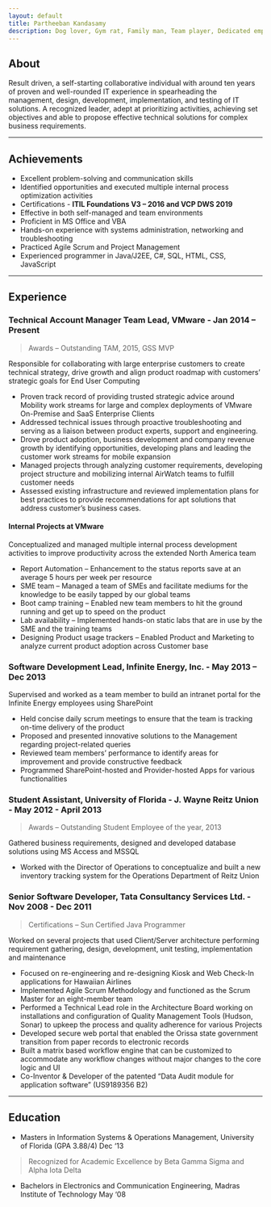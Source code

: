 ```yaml
---
layout: default
title: Partheeban Kandasamy
description: Dog lover, Gym rat, Family man, Team player, Dedicated employee
---
```


## [](#header-2)About

Result driven, a self-starting collaborative individual with around ten years of proven and well-rounded IT experience in spearheading the management, design, development, implementation, and testing of IT solutions. A recognized leader, adept at prioritizing activities, achieving set objectives and able to propose effective technical solutions for complex business requirements.

* * *

## [](#header-2)Achievements

* Excellent problem-solving and communication skills
* Identified opportunities and executed multiple internal process optimization activities
* Certifications - **ITIL Foundations V3 – 2016 and VCP DWS 2019**
* Effective in both self-managed and team environments
* Proficient in MS Office and VBA
* Hands-on experience with systems administration, networking and troubleshooting
* Practiced Agile Scrum and Project Management
* Experienced programmer in Java/J2EE, C#, SQL, HTML, CSS, JavaScript

* * *

## [](#header-2)Experience
### [](#header-3)Technical Account Manager Team Lead, VMware - Jan 2014 – Present
>Awards – Outstanding TAM, 2015, GSS MVP

Responsible for collaborating with large enterprise customers to create technical strategy, drive growth and align product roadmap with customers’ strategic goals for End User Computing
*	Proven track record of providing trusted strategic advice around Mobility work streams for large and complex deployments of VMware On-Premise and SaaS Enterprise Clients
*	Addressed technical issues through proactive troubleshooting and serving as a liaison between product experts, support and engineering.
*	Drove product adoption, business development and company revenue growth by identifying opportunities, developing plans and leading the customer work streams for mobile expansion
*	Managed projects through analyzing customer requirements, developing project structure and mobilizing internal AirWatch teams to fulfill customer needs
*	Assessed existing infrastructure and reviewed implementation plans for best practices to provide recommendations for apt solutions that address customer’s business cases.

#### [](#header-4)Internal Projects at VMware
Conceptualized and managed multiple internal process development activities to improve productivity across the extended North America team
*	Report Automation – Enhancement to the status reports save at an average 5 hours per week per resource
*	SME team – Managed a team of SMEs and facilitate mediums for the knowledge to be easily tapped by our global teams
*	Boot camp training – Enabled new team members to hit the ground running and get up to speed on the product
*	Lab availability – Implemented hands-on static labs that are in use by the SME and the training teams
*	Designing Product usage trackers – Enabled Product and Marketing to analyze current product adoption across Customer base

### [](#header-3)Software Development Lead, Infinite Energy, Inc. - May 2013 – Dec 2013

Supervised and worked as a team member to build an intranet portal for the Infinite Energy employees using SharePoint
*	Held concise daily scrum meetings to ensure that the team is tracking on-time delivery of the product
*	Proposed and presented innovative solutions to the Management regarding project-related queries
*	Reviewed team members’ performance to identify areas for improvement and provide constructive feedback
*	Programmed SharePoint-hosted and Provider-hosted Apps for various functionalities

### [](#header-3)Student Assistant, University of Florida - J. Wayne Reitz Union - May 2012 - April 2013
>Awards – Outstanding Student Employee of the year, 2013

Gathered business requirements, designed and developed database solutions using MS Access and MSSQL
*	Worked with the Director of Operations to conceptualize and built a new inventory tracking system for the Operations Department of Reitz Union

### [](#header-3)Senior Software Developer, Tata Consultancy Services Ltd. - Nov 2008 - Dec 2011
>Certifications – Sun Certified Java Programmer

Worked on several projects that used Client/Server architecture performing requirement gathering, design, development, unit testing, implementation and maintenance
*	Focused on re-engineering and re-designing Kiosk and Web Check-In applications for Hawaiian Airlines
*	Implemented Agile Scrum Methodology and functioned as the Scrum Master for an eight-member team
*	Performed a Technical Lead role in the Architecture Board working on installations and configuration of Quality Management Tools (Hudson, Sonar) to upkeep the process and quality adherence for various Projects
*	Developed secure web portal that enabled the Orissa state government transition from paper records to electronic records
*	Built a matrix based workflow engine that can be customized to accommodate any workflow changes without major changes to the core logic and UI
*	Co-Inventor & Developer of the patented “Data Audit module for application software” (US9189356 B2)

* * *

## [](#header-2)Education
*	Masters in Information Systems & Operations Management, University of Florida 	(GPA 3.88/4)   Dec ‘13
>Recognized for Academic Excellence by Beta Gamma Sigma and Alpha Iota Delta

*	Bachelors in Electronics and Communication Engineering, Madras Institute of Technology	May ‘08

